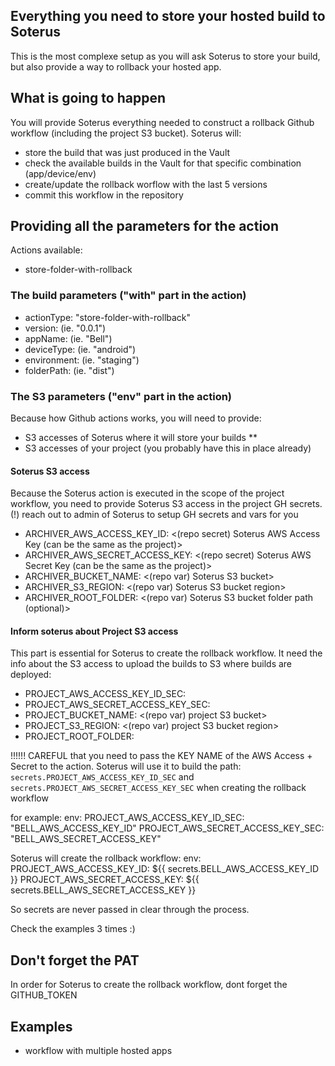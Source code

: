 ## Everything you need to store your hosted build to Soterus

This is the most complexe setup as you will ask Soterus to store your build, but also provide a way to rollback your hosted app.

## What is going to happen
You will provide Soterus everything needed to construct a rollback Github workflow (including the project S3 bucket).
Soterus will:
- store the build that was just produced in the Vault
- check the available builds in the Vault for that specific combination (app/device/env)
- create/update the rollback worflow with the last 5 versions
- commit this workflow in the repository

## Providing all the parameters for the action

Actions available:
- store-folder-with-rollback

### The build parameters ("with" part in the action)
 - actionType: "store-folder-with-rollback"
 - version: <version of the build>                  (ie. "0.0.1")
 - appName: <name of the project>                   (ie. "Bell")
 - deviceType: <name of the device for this build>  (ie. "android")
 - environment: <name of the device for this build> (ie. "staging")
 - folderPath: <path where build files are>         (ie. "dist")

### The S3 parameters ("env" part in the action)
Because how Github actions works, you will need to provide:
- S3 accesses of Soterus where it will store your builds **
- S3 accesses of your project (you probably have this in place already)

#### Soterus S3 access
Because the Soterus action is executed in the scope of the project workflow,
you need to provide Soterus S3 access in the project GH secrets.
(!) reach out to admin of Soterus to setup GH secrets and vars for you

 - ARCHIVER_AWS_ACCESS_KEY_ID: <(repo secret) Soterus AWS Access Key (can be the same as the project)>
 - ARCHIVER_AWS_SECRET_ACCESS_KEY: <(repo secret) Soterus AWS Secret Key (can be the same as the project)>
 - ARCHIVER_BUCKET_NAME: <(repo var) Soterus S3 bucket>
 - ARCHIVER_S3_REGION: <(repo var) Soterus S3 bucket region>
 - ARCHIVER_ROOT_FOLDER: <(repo var) Soterus S3 bucket folder path (optional)>

#### Inform soterus about Project S3 access
This part is essential for Soterus to create the rollback workflow.
It need the info about the S3 access to upload the builds to S3 where builds are deployed:

 - PROJECT_AWS_ACCESS_KEY_ID_SEC: <the project AWS access KEYNAME in github secrets>
 - PROJECT_AWS_SECRET_ACCESS_KEY_SEC: <the project AWS secret KEYNAME in github secrets>
 - PROJECT_BUCKET_NAME: <(repo var) project S3 bucket>
 - PROJECT_S3_REGION: <(repo var) project S3 bucket region>
 - PROJECT_ROOT_FOLDER: <S3 path where the build is originally deployed> 

!!!!!! CAREFUL that you need to pass the KEY NAME of the AWS Access + Secret to the action.
Soterus will use it to build the path: `secrets.PROJECT_AWS_ACCESS_KEY_ID_SEC` and `secrets.PROJECT_AWS_SECRET_ACCESS_KEY_SEC` when creating the rollback workflow

for example: 
    env:
        PROJECT_AWS_ACCESS_KEY_ID_SEC: "BELL_AWS_ACCESS_KEY_ID"
        PROJECT_AWS_SECRET_ACCESS_KEY_SEC: "BELL_AWS_SECRET_ACCESS_KEY"

Soterus will create the rollback workflow:
    env:
          PROJECT_AWS_ACCESS_KEY_ID: ${{ secrets.BELL_AWS_ACCESS_KEY_ID }}
          PROJECT_AWS_SECRET_ACCESS_KEY: ${{ secrets.BELL_AWS_SECRET_ACCESS_KEY }}

So secrets are never passed in clear through the process.

Check the examples 3 times :)

## Don't forget the PAT
In order for Soterus to create the rollback workflow, dont forget the GITHUB_TOKEN

## Examples
- workflow with multiple hosted apps


